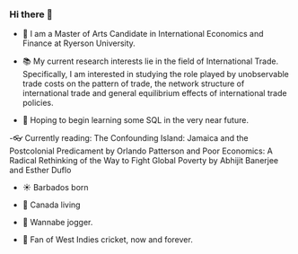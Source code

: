 ### Hi there 👋
- :school: I am a Master of Arts Candidate in International Economics and Finance at Ryerson University.

- :books: My current research interests lie in the field of International Trade. Specifically, I am interested in studying the role played by unobservable trade costs on the pattern of trade, the network structure of international trade and general equilibrium effects of international trade policies.

- :seedling: Hoping to begin learning some SQL in the very near future.

-:eyeglasses: Currently reading: The Confounding Island: Jamaica and the Postcolonial Predicament by Orlando Patterson and Poor Economics: A Radical Rethinking of the Way to Fight Global Poverty by Abhijit Banerjee and Esther Duflo

- :sunny: Barbados born
- :round_pushpin: Canada living

- :runner: Wannabe jogger.

- :palm_tree: Fan of West Indies cricket, now and forever.
<!--
**zachgaskin/zachgaskin** is a ✨ _special_ ✨ repository because its `README.md` (this file) appears on your GitHub profile.

- :school: I am a Master of Arts Candidate in International Economics and Finance at Ryerson University.

- :books: My current research interests lie in the field of International Trade. Specifically, I am interested in studying the role played by unobservable trade costs on the pattern of trade, the network structure of international trade and general equilibrium effects of international trade policies.

- :seedling: Hoping to begin learning some SQL in the very near future.

-:eyeglasses: Currently reading: The Confounding Island: Jamaica and the Postcolonial Predicament by Orlando Patterson and Poor Economics: A Radical Rethinking of the Way to Fight Global Poverty by Abhijit Banerjee and Esther Duflo

- :sunny: Barbados born
- :round_pushpin: Canada living

- :runner: Wannabe jogger.

- :palm_tree: Fan of West Indies cricket, now and forever.

-->
